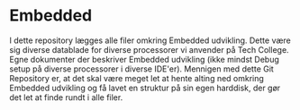 # Embedded
I dette repository lægges alle filer omkring Embedded udvikling. Dette være sig diverse datablade for diverse processorer vi anvender på Tech College. Egne dokumenter der beskriver Embedded udvikling (ikke mindst Debug setup på diverse processorer i diverse IDE'er).
Mennigen med dette Git Repository er, at det skal være meget let at hente alting ned omkring Embedded udvikling og få lavet en struktur på sin egen harddisk, der gør det let at finde rundt i alle filer.
